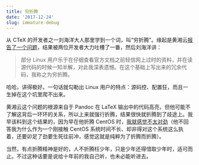 ```yaml
---
title: 穷折腾
date: '2017-12-24'
slug: immature-debug
---
```


从 CTeX 的开发者之一刘海洋大人那里学到一个词，叫“穷折腾”。缘起是黄湘云[报告了一个问题](https://github.com/CTeX-org/ctex-kit/issues/331)，结果被两位开发者大力吐槽了一番，然后刘海洋讲：

> 部分 Linux 用户乐于在仔细查看官方文档之前轻信网上过时的资料，并在读源代码的时候一知半解，对此我深表遗憾。在这个基础上写出来的冗余代码，我称之为穷折腾。

哈哈，讲得极好。一句话就勾勒出 Linux 用户的特点：源码控、配置狂，而且一生掉在这个坑里爬不出来。

黄湘云这个问题的根源来自于 Pandoc 在 LaTeX 输出中的代码高亮，但他可能不了解这背后一环环的关系，所以上来就强行折腾，结果很快就折腾到了歧途上。我早该料到这个结果的，因为早在他折腾 CentOS 时，[我就感觉不太对劲](https://d.cosx.org/d/419672/87)（他不回答我为什么作为一个刚接触 CentOS 系统时间不长、却非得对这个系统这么执着，还要卯足了劲要生死往前冲，感觉这就是纯粹为了折腾而折腾）。

当然，有点折腾精神是好的，人不折腾枉少年，只是少年还得惜取少年时，适可而止。不过这种话要是说给十年前的我自己听，也未必能听进去。
